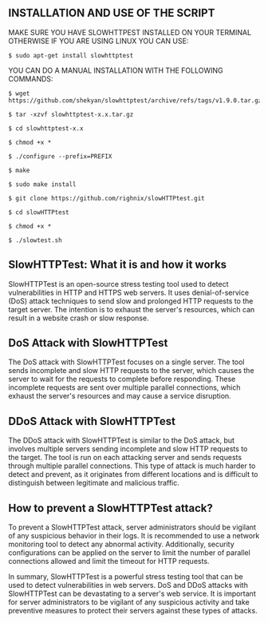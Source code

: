 ## INSTALLATION AND USE OF THE SCRIPT

MAKE SURE YOU HAVE SLOWHTTPEST INSTALLED ON YOUR TERMINAL OTHERWISE IF YOU ARE USING LINUX YOU CAN USE:
```
$ sudo apt-get install slowhttptest
```
YOU CAN DO A MANUAL INSTALLATION WITH THE FOLLOWING COMMANDS:

```
$ wget https://github.com/shekyan/slowhttptest/archive/refs/tags/v1.9.0.tar.gz

$ tar -xzvf slowhttptest-x.x.tar.gz

$ cd slowhttptest-x.x

$ chmod +x *

$ ./configure --prefix=PREFIX

$ make

$ sudo make install
```
```
$ git clone https://github.com/righnix/slowHTTPtest.git

$ cd slowHTTPtest

$ chmod +x *

$ ./slowtest.sh
```

## SlowHTTPTest: What it is and how it works

SlowHTTPTest is an open-source stress testing tool used to detect vulnerabilities in HTTP and HTTPS web servers. It uses denial-of-service (DoS) attack techniques to send slow and prolonged HTTP requests to the target server. The intention is to exhaust the server's resources, which can result in a website crash or slow response.

## DoS Attack with SlowHTTPTest

The DoS attack with SlowHTTPTest focuses on a single server. The tool sends incomplete and slow HTTP requests to the server, which causes the server to wait for the requests to complete before responding. These incomplete requests are sent over multiple parallel connections, which exhaust the server's resources and may cause a service disruption.

## DDoS Attack with SlowHTTPTest

The DDoS attack with SlowHTTPTest is similar to the DoS attack, but involves multiple servers sending incomplete and slow HTTP requests to the target. The tool is run on each attacking server and sends requests through multiple parallel connections. This type of attack is much harder to detect and prevent, as it originates from different locations and is difficult to distinguish between legitimate and malicious traffic.

## How to prevent a SlowHTTPTest attack?

To prevent a SlowHTTPTest attack, server administrators should be vigilant of any suspicious behavior in their logs. It is recommended to use a network monitoring tool to detect any abnormal activity. Additionally, security configurations can be applied on the server to limit the number of parallel connections allowed and limit the timeout for HTTP requests.

In summary, SlowHTTPTest is a powerful stress testing tool that can be used to detect vulnerabilities in web servers. DoS and DDoS attacks with SlowHTTPTest can be devastating to a server's web service. It is important for server administrators to be vigilant of any suspicious activity and take preventive measures to protect their servers against these types of attacks.
